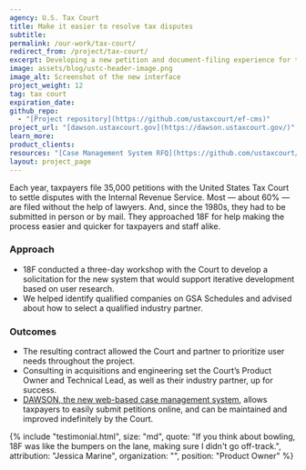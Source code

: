 ```yaml
---
agency: U.S. Tax Court
title: Make it easier to resolve tax disputes
subtitle:
permalink: /our-work/tax-court/
redirect_from: /project/tax-court/
excerpt: Developing a new petition and document-filing experience for taxpayers without lawyers, and a better case management workflow for Tax Court employees.
image: assets/blog/ustc-header-image.png
image_alt: Screenshot of the new interface
project_weight: 12
tag: tax court
expiration_date:
github_repo:
  - "[Project repository](https://github.com/ustaxcourt/ef-cms)"
project_url: "[dawson.ustaxcourt.gov](https://dawson.ustaxcourt.gov/)"
learn_more:
product_clients:
resources: "[Case Management System RFQ](https://github.com/ustaxcourt/case-management-rfq)"
layout: project_page
---
```


Each year, taxpayers file 35,000 petitions with the United States Tax Court to settle disputes with the Internal Revenue Service. Most — about 60% — are filed without the help of lawyers. And, since the 1980s, they had to be submitted in person or by mail. They approached 18F for help making the process easier and quicker for taxpayers and staff alike.

### Approach

* 18F conducted a three-day workshop with the Court to develop a solicitation for the new system that would support iterative development based on user research. 
* We helped identify qualified companies on GSA Schedules and advised about how to select a qualified industry partner. 

### Outcomes
* The resulting contract allowed the Court and partner to prioritize user needs throughout the project.
* Consulting in acquisitions and engineering set the Court’s Product Owner and Technical Lead, as well as their industry partner, up for success.
* [DAWSON, the new web-based case management system](https://dawson.ustaxcourt.gov/), allows taxpayers to easily submit petitions online, and can be maintained and improved indefinitely by the Court. 

{% include "testimonial.html",
     size: "md",
     quote: "If you think about bowling, 18F was like the bumpers on the lane, making sure I didn't go off-track.",
     attribution: "Jessica Marine",
     organization: "",
     position: "Product Owner"
%}
